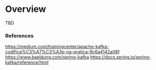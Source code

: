 # Overview
TBD

### References

https://medium.com/trainingcenter/apache-kafka-codifica%C3%A7%C3%A3o-na-pratica-9c6a4142a08f
https://www.baeldung.com/spring-kafka
https://docs.spring.io/spring-kafka/reference/html
